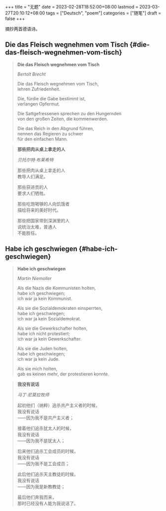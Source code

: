 +++
title = "无题"
date = 2023-02-28T18:52:00+08:00
lastmod = 2023-03-27T20:10:12+08:00
tags = ["Deutsch", "poem"]
categories = ["随笔"]
draft = false
+++

摘抄两首德语诗。 <br/>

<!--more-->


## Die das Fleisch wegnehmen vom Tisch {#die-das-fleisch-wegnehmen-vom-tisch}

> **Die das Fleisch wegnehmen vom Tisch** <br/>
> 
> _Bertolt Brecht_ <br/>
> 
> Die das Fleisch wegnehmen vom Tisch, <br/>
> lehren Zufriedenheit. <br/>
> 
> Die, fürdie die Gabe bestimmt ist, <br/>
> verlangen Opfermut. <br/>
> 
> Die Sattgefressenen sprechen zu den Hungernden <br/>
> von den großen Zeiten, die kommenwerden. <br/>
> 
> Die das Reich in den Abgrund führen, <br/>
> nennen das Regieren zu schwer <br/>
> für den einfachen Mann. <br/>

<!--quoteend-->

> **那些把肉从桌上拿走的人** <br/>
> 
> _贝托尔特·布莱希特_ <br/>
> 
> 那些把肉从桌上拿走的人 <br/>
> 教导人们满足。 <br/>
> 
> 那些获进贡的人 <br/>
> 要求人们牺牲。 <br/>
> 
> 那些吃饱喝够的人向饥饿者 <br/>
> 描绘将来的美好时代。 <br/>
> 
> 那些把国家带到深渊里的人 <br/>
> 说统治太难，普通人 <br/>
> 不能胜任。 <br/>


## Habe ich geschwiegen {#habe-ich-geschwiegen}

> **Habe ich geschwiegen** <br/>
> 
> _Martin Niemoller_ <br/>
> 
> Als die Nazis die Kommunisten holten, <br/>
> habe ich geschwiegen; <br/>
> ich war ja kein Kommunist. <br/>
> 
> Als sie die Sozialdemokraten einsperrten, <br/>
> habe ich geschwiegen; <br/>
> ich war ja kein Sozialdemokrat. <br/>
> 
> Als sie die Gewerkschafter holten, <br/>
> habe ich nicht protestiert; <br/>
> ich war ja kein Gewerkschafter. <br/>
> 
> Als sie die Juden holten, <br/>
> habe ich geschwiegen; <br/>
> ich war ja kein Jude. <br/>
> 
> Als sie mich holten, <br/>
> gab es keinen mehr, der protestieren konnte. <br/>

<!--quoteend-->

> **我没有说话** <br/>
> 
> _马丁·尼莫拉牧师_ <br/>
> 
> 起初他们（纳粹）追杀共产主义者的时候， <br/>
> 我没有说话 <br/>
> ——因为我不是共产主义者； <br/>
> 
> 接着他们追杀犹太人的时候， <br/>
> 我没有说话 <br/>
> ——因为我不是犹太人； <br/>
> 
> 后来他们追杀工会成员的时候， <br/>
> 我没有说话 <br/>
> ——因为我不是工会成员； <br/>
> 
> 此后他们追杀天主教徒的时候， <br/>
> 我没有说话 <br/>
> ——因为我是新教教徒； <br/>
> 
> 最后他们奔我而来， <br/>
> 那时已经没有人能为我说话了。 <br/>


